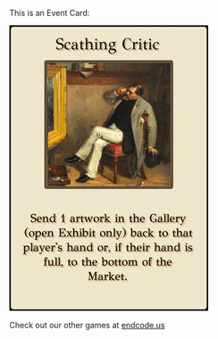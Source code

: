 This is an Event Card: 
 
 ![alt text](Scathing_Critic[face,2].png?raw=true "Event Card")  
 
 
 
 
 
 Check out our other games at [endcode.us](https://endcode.us/)